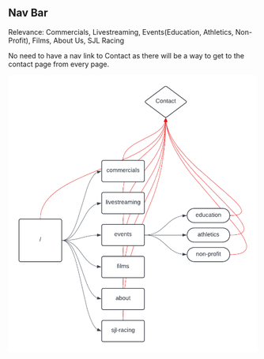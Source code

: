 Nav Bar
---

Relevance: Commercials, Livestreaming, Events(Education, Athletics, Non-Profit), Films, About Us,  SJL Racing

No need to have a nav link to Contact as there will be a way to get to the contact page from every page.

<img src="./pageStructure.png">